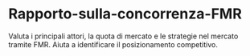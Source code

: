 # Rapporto-sulla-concorrenza-FMR
Valuta i principali attori, la quota di mercato e le strategie nel mercato tramite FMR. Aiuta a identificare il posizionamento competitivo.

